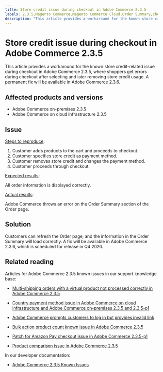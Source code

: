 ```yaml
---
title: Store credit issue during checkout in Adobe Commerce 2.3.5
labels: 2.3.5,Magento Commerce,Magento Commerce Cloud,Order Summary,checkout,credit,known issues,troubleshooting,Adobe Commerce,cloud infrastructure,on-premises
description: "This article provides a workaround for the known store credit-related issue during checkout in Adobe Commerce 2.3.5, where shoppers get errors during checkout after selecting and later removing store credit usage. A permanent fix will be available in Adobe Commerce 2.3.6."
---
```


# Store credit issue during checkout in Adobe Commerce 2.3.5

This article provides a workaround for the known store credit-related issue during checkout in Adobe Commerce 2.3.5, where shoppers get errors during checkout after selecting and later removing store credit usage. A permanent fix will be available in Adobe Commerce 2.3.6.

## Affected products and versions

* Adobe Commerce on-premises 2.3.5
* Adobe Commerce on cloud infrastructure 2.3.5

## Issue

<u>Steps to reproduce</u>:

1. Customer adds products to the cart and proceeds to checkout.
1. Customer specifies store credit as payment method.
1. Customer removes store credit and changes the payment method.
1. Customer proceeds through checkout.

<u>Expected results</u>:

All order information is displayed correctly.

<u>Actual results</u>:

Adobe Commerce throws an error on the Order Summary section of the Order page.

## Solution

Customers can refresh the Order page, and the information in the Order Summary will load correctly. A fix will be available in Adobe Commerce 2.3.6, which is scheduled for release in Q4 2020.

## Related reading

Articles for Adobe Commerce 2.3.5 known issues in our support knowledge base:

* [Multi-shipping orders with a virtual product not processed correctly in Adobe Commerce 2.3.5](https://support.magento.com/hc/en-us/articles/360044461831)

* [Country payment method issue in Adobe Commerce on cloud infrastructure and Adobe Commerce on-premises 2.3.5 and 2.3.5-p1](https://support.magento.com/hc/en-us/articles/360043955991)

* [Adobe Commerce prompts customers to log in but provides invalid link](https://support.magento.com/hc/en-us/articles/360043857372)

* [Bulk action product count known issue in Adobe Commerce 2.3.5](https://support.magento.com/hc/en-us/articles/360044839691)

* [Patch for Amazon Pay checkout issue in Adobe Commerce 2.3.5-p1](https://support.magento.com/hc/en-us/articles/360042646332)

* [Product comparison issue in Adobe Commerce 2.3.5](https://support.magento.com/hc/en-us/articles/360043970452)

In our developer documentation:

* [Adobe Commerce 2.3.5 Known Issues](https://devdocs.magento.com/guides/v2.3/release-notes/release-notes-2-3-5-commerce.html#known-issues) 